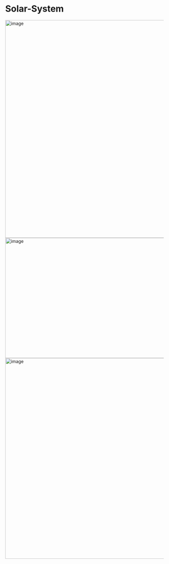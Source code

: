 ﻿# Solar-System
<img width="1890" height="690" alt="image" src="https://github.com/user-attachments/assets/a0e34e8a-5114-452b-aaee-b0508b02705c" />
<img width="556" height="381" alt="image" src="https://github.com/user-attachments/assets/54bd4745-99b2-4bb9-997e-8b58ed28c68c" />
<img width="750" height="636" alt="image" src="https://github.com/user-attachments/assets/34a2f962-b71c-4376-a061-6528218df2ab" />




